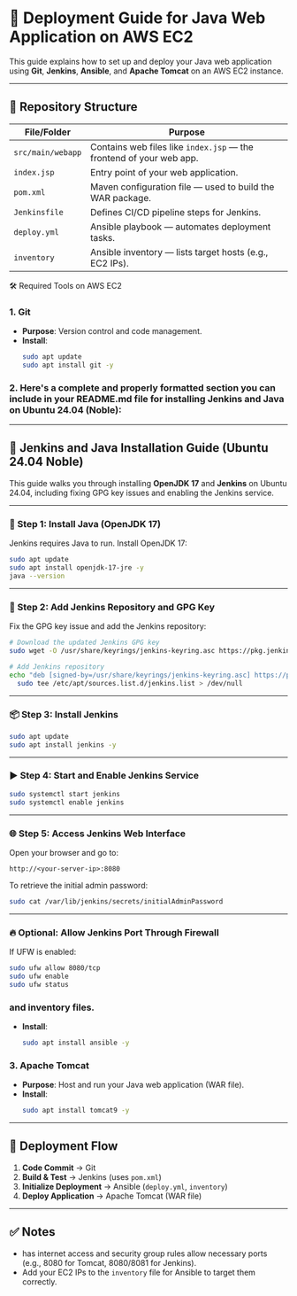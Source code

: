 
# 🚀 Deployment Guide for Java Web Application on AWS EC2

This guide explains how to set up and deploy your Java web application using **Git**, **Jenkins**, **Ansible**, and **Apache Tomcat** on an AWS EC2 instance.

---

## 📁 Repository Structure

| File/Folder         | Purpose                                                                 |
|---------------------|-------------------------------------------------------------------------|
| `src/main/webapp`   | Contains web files like `index.jsp` — the frontend of your web app.     |
| `index.jsp`         | Entry point of your web application.                                    |
| `pom.xml`           | Maven configuration file — used to build the WAR package.               |
| `Jenkinsfile`       | Defines CI/CD pipeline steps for Jenkins.                              |
| `deploy.yml`        | Ansible playbook — automates deployment tasks.                          |
| `inventory`         | Ansible inventory — lists target hosts (e.g., EC2 IPs).                 |



 🛠️ Required Tools on AWS EC2

 ### 1. Git
- **Purpose**: Version control and code management.
- **Install**:
  ```bash
  sudo apt update
  sudo apt install git -y
  ```


### 2. Here's a complete and properly formatted section you can include in your **README.md** file for installing Jenkins and Java on **Ubuntu 24.04 (Noble)**:

---

## 🚀 Jenkins and Java Installation Guide (Ubuntu 24.04 Noble)

This guide walks you through installing **OpenJDK 17** and **Jenkins** on Ubuntu 24.04, including fixing GPG key issues and enabling the Jenkins service.

---

### 🔧 Step 1: Install Java (OpenJDK 17)

Jenkins requires Java to run. Install OpenJDK 17:

```bash
sudo apt update
sudo apt install openjdk-17-jre -y
java --version
```

---

### 🔐 Step 2: Add Jenkins Repository and GPG Key

Fix the GPG key issue and add the Jenkins repository:

```bash
# Download the updated Jenkins GPG key
sudo wget -O /usr/share/keyrings/jenkins-keyring.asc https://pkg.jenkins.io/debian-stable/jenkins.io-2023.key

# Add Jenkins repository
echo "deb [signed-by=/usr/share/keyrings/jenkins-keyring.asc] https://pkg.jenkins.io/debian-stable binary/" | \
  sudo tee /etc/apt/sources.list.d/jenkins.list > /dev/null
```

---

### 📦 Step 3: Install Jenkins

```bash
sudo apt update
sudo apt install jenkins -y
```

---

### ▶️ Step 4: Start and Enable Jenkins Service

```bash
sudo systemctl start jenkins
sudo systemctl enable jenkins
```

---

### 🌐 Step 5: Access Jenkins Web Interface

Open your browser and go to:

```
http://<your-server-ip>:8080
```

To retrieve the initial admin password:

```bash
sudo cat /var/lib/jenkins/secrets/initialAdminPassword
```

---

### 🔥 Optional: Allow Jenkins Port Through Firewall

If UFW is enabled:

```bash
sudo ufw allow 8080/tcp
sudo ufw enable
sudo ufw status
```

###  and inventory files.
- **Install**:
  ```bash
  sudo apt install ansible -y
  ```

### 3. Apache Tomcat
- **Purpose**: Host and run your Java web application (WAR file).
- **Install**:
  ```bash
  sudo apt install tomcat9 -y
  ```

---

## 🔄 Deployment Flow

1. **Code Commit** → Git
2. **Build & Test** → Jenkins (uses `pom.xml`)
3. **Initialize Deployment** → Ansible (`deploy.yml`, `inventory`)
4. **Deploy Application** → Apache Tomcat (WAR file)

---

## ✅ Notes

- has internet access and security group rules allow necessary ports (e.g., 8080 for Tomcat, 8080/8081 for Jenkins).
- Add your EC2 IPs to the `inventory` file for Ansible to target them correctly.

